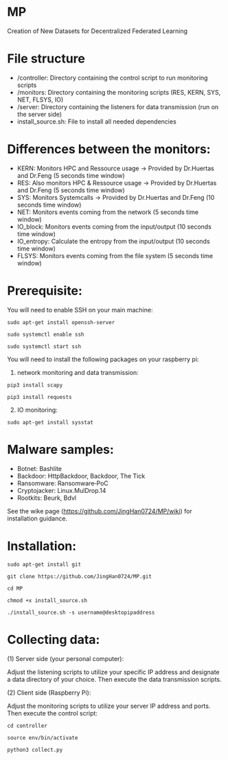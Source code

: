 # MP
Creation of New Datasets for Decentralized Federated Learning
# File structure
* /controller: Directory containing the control script to run monitoring scripts
* /monitors: Directory containing the monitoring scripts (RES, KERN, SYS, NET, FLSYS, IO)
* /server: Directory containing the listeners for data transmission (run on the server side)
* install_source.sh: File to install all needed dependencies
# Differences between the monitors:
* KERN: Monitors HPC and Ressource usage -> Provided by Dr.Huertas and Dr.Feng (5 seconds time window)
* RES: Also monitors HPC & Ressource usage -> Provided by Dr.Huertas and Dr.Feng (5 seconds time window)
* SYS: Monitors Systemcalls -> Provided by Dr.Huertas and Dr.Feng (10 seconds time window)
* NET: Monitors events coming from the network (5 seconds time window)
* IO_block: Monitors events coming from the input/output (10 seconds time window)
* IO_entropy: Calculate the entropy from the input/output (10 seconds time window)
* FLSYS: Monitors events coming from the file system (5 seconds time window)
# Prerequisite:
You will need to enable SSH on your main machine:

`sudo apt-get install openssh-server`

`sudo systemctl enable ssh`

`sudo systemctl start ssh`

You will need to install the following packages on your raspberry pi:

1) network monitoring and data transmission:

`pip3 install scapy` 

`pip3 install requests`

2) IO monitoring:

`sudo apt-get install sysstat`

# Malware samples:
* Botnet: Bashlite
* Backdoor: HttpBackdoor, Backdoor, The Tick
* Ransomware: Ransomware‐PoC
* Cryptojacker: Linux.MulDrop.14
* Rootkits: Beurk, Bdvl

See the wike page (https://github.com/JingHan0724/MP/wiki) for installation guidance.
# Installation:
`sudo apt-get install git`

`git clone https://github.com/JingHan0724/MP.git`

`cd MP`

`chmod +x install_source.sh`

`./install_source.sh -s username@desktopipaddress`

# Collecting data:
(1) Server side (your personal computer):

Adjust the listening scripts to utilize your specific IP address and designate a data directory of your choice. Then execute the data transmission scripts.

(2) Client side (Raspberry Pi):

Adjust the monitoring scripts to utilize your server IP address and ports. Then execute the control script:

`cd controller`

`source env/bin/activate`

`python3 collect.py`

